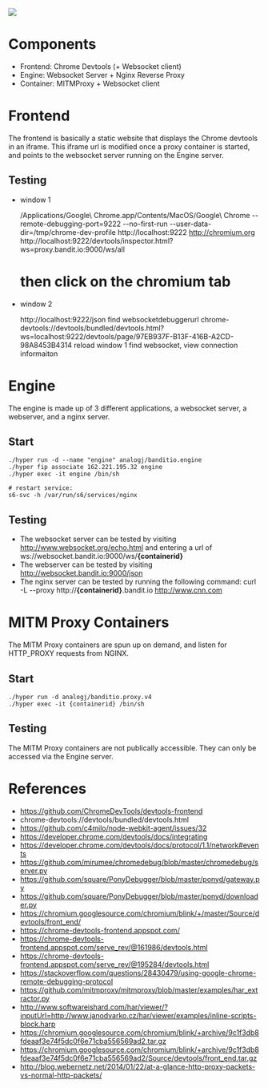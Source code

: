 
![](https://raw.githubusercontent.com/AnalogJ/banditio.docs/master/banditio%20structure.png)

# Components
- Frontend: Chrome Devtools (+ Websocket client)
- Engine: Websocket Server + Nginx Reverse Proxy
- Container: MITMProxy + Websocket client

# Frontend
The frontend is basically a static website that displays the Chrome devtools in an iframe. 
This iframe url is modified once a proxy container is started, and points to the websocket server running on the Engine server.

## Testing

- window 1

	/Applications/Google\ Chrome.app/Contents/MacOS/Google\ Chrome --remote-debugging-port=9222 --no-first-run --user-data-dir=/tmp/chrome-dev-profile http://localhost:9222 http://chromium.org
	http://localhost:9222/devtools/inspector.html?ws=proxy.bandit.io:9000/ws/all
	# then click on the chromium tab
	
- window 2

	http://localhost:9222/json
	find websocketdebuggerurl
	chrome-devtools://devtools/bundled/devtools.html?ws=localhost:9222/devtools/page/97EB937F-B13F-416B-A2CD-98A8453B4314
	reload window 1
	find websocket, view connection informaiton
	
# Engine
The engine is made up of 3 different applications, a websocket server, a webserver, and a nginx server. 

## Start
	
	./hyper run -d --name "engine" analogj/banditio.engine
	./hyper fip associate 162.221.195.32 engine
	./hyper exec -it engine /bin/sh

	# restart service:
	s6-svc -h /var/run/s6/services/nginx
	
## Testing

- The websocket server can be tested by visiting http://www.websocket.org/echo.html and entering a url of ws://websocket.bandit.io:9000/ws/**{containerid}**
- The webserver can be tested by visiting http://websocket.bandit.io:9000/json
- The nginx server can be tested by running the following command: curl -L --proxy http://**{containerid}**.bandit.io http://www.cnn.com

# MITM Proxy Containers
The MITM Proxy containers are spun up on demand, and listen for HTTP_PROXY requests from NGINX. 

## Start
	
	./hyper run -d analogj/banditio.proxy.v4
	./hyper exec -it {containerid} /bin/sh
	

## Testing
The MITM Proxy containers are not publically accessible. They can only be accessed via the Engine server. 



# References
- https://github.com/ChromeDevTools/devtools-frontend
- chrome-devtools://devtools/bundled/devtools.html
- https://github.com/c4milo/node-webkit-agent/issues/32
- https://developer.chrome.com/devtools/docs/integrating
- https://developer.chrome.com/devtools/docs/protocol/1.1/network#events
- https://github.com/mirumee/chromedebug/blob/master/chromedebug/server.py
- https://github.com/square/PonyDebugger/blob/master/ponyd/gateway.py
- https://github.com/square/PonyDebugger/blob/master/ponyd/downloader.py
- https://chromium.googlesource.com/chromium/blink/+/master/Source/devtools/front_end/
- https://chrome-devtools-frontend.appspot.com/
- https://chrome-devtools-frontend.appspot.com/serve_rev/@161986/devtools.html
- https://chrome-devtools-frontend.appspot.com/serve_rev/@195284/devtools.html
- https://stackoverflow.com/questions/28430479/using-google-chrome-remote-debugging-protocol
- https://github.com/mitmproxy/mitmproxy/blob/master/examples/har_extractor.py
- http://www.softwareishard.com/har/viewer/?inputUrl=http://www.janodvarko.cz/har/viewer/examples/inline-scripts-block.harp
- https://chromium.googlesource.com/chromium/blink/+archive/9c1f3db8fdeaaf3e74f5dc0f6e71cba556569ad2.tar.gz
- https://chromium.googlesource.com/chromium/blink/+archive/9c1f3db8fdeaaf3e74f5dc0f6e71cba556569ad2/Source/devtools/front_end.tar.gz
- http://blog.webernetz.net/2014/01/22/at-a-glance-http-proxy-packets-vs-normal-http-packets/